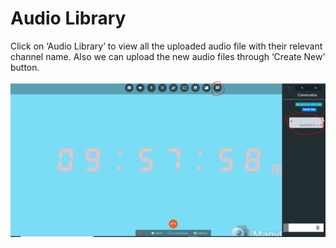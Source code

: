 # Audio Library

Click on ‘Audio Library’ to view all the uploaded audio file with their relevant channel name. Also we can upload the new audio files through ‘Create New’ button.

![](../.gitbook/assets/image%20%28252%29.png)

